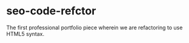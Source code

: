 # seo-code-refctor
The first professional portfolio piece wherein we are refactoring to use HTML5 syntax.
